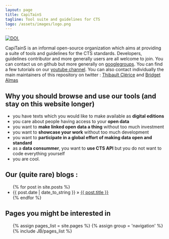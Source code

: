 ```yaml
---
layout: page
title: CapiTainS
tagline: Tool suite and guidelines for CTS
logo: /assets/images/logo.png
---
```


[![DOI](https://zenodo.org/badge/doi/10.5281/zenodo.32701.svg)](http://dx.doi.org/10.5281/zenodo.32701),

CapiTainS is an informal open-source organization which aims at providing a suite of tools and guidelines for the CTS standards. Developers, guidelines contributor and more generally users are all welcome to join. You can contact us on github but more generally on [googlegroups](https://groups.google.com/forum/#!forum/capitains). You can find a few tutorials on our [youtube channel](https://www.youtube.com/channel/UCvwGuaIuATNfnM_TwhPMn7w). You can also contact individually the main maintainers of this repository on twitter : [Thibault Clérice](https://twitter.com/PonteIneptique) and [Bridget Almas](https://twitter.com/BridgetAlmas)

## Why you should browse and use our tools (and stay on this website longer)

- you have texts which you would like to make available as **digital editions**
- you care about people having access to your **open data**
- you want to **make linked open data a thing** without too much investment
- you want to **showcase your work** without too much development
- you want to **participate in a global effort of making data open and standard**
- as a **data consummer**, you want to **use CTS API** but you do not want to code everything yourself
- you are cool.

## Our (quite rare) blogs :

<ul class="posts">
  {% for post in site.posts %}
    <li><span>{{ post.date | date_to_string }}</span> &raquo; <a href="{{ BASE_PATH }}{{ post.url }}">{{ post.title }}</a></li>
  {% endfor %}
</ul>

## Pages you might be interested in 

<ul>
{% assign pages_list = site.pages %}
{% assign group = 'navigation' %}
{% include JB/pages_list %}
</ul>